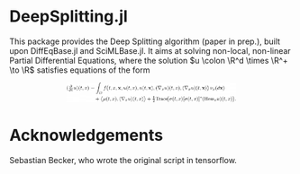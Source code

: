# DeepSplitting.jl

This package provides the Deep Splitting algorithm (paper in prep.), built upon DiffEqBase.jl and SciMLBase.jl.
It aims at solving non-local, non-linear Partial Differential Equations, where the solution $u \colon \R^d \times \R^+ \to \R$ satisfies equations of the form

<div style="overflow-x: scroll" align=center>                          
<img src="docs/equation.png" style="max-width:300px !important;"/>
</div>

# Acknowledgements
Sebastian Becker, who wrote the original script in tensorflow.
